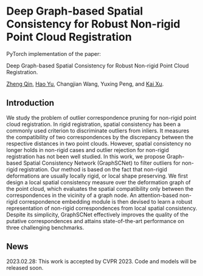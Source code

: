 # Deep Graph-based Spatial Consistency for Robust Non-rigid Point Cloud Registration

PyTorch implementation of the paper:

Deep Graph-based Spatial Consistency for Robust Non-rigid Point Cloud Registration.

[Zheng Qin](https://scholar.google.com/citations?user=DnHBAN0AAAAJ), [Hao Yu](https://scholar.google.com/citations?user=g7JfRn4AAAAJ), Changjian Wang, Yuxing Peng, and [Kai Xu](https://scholar.google.com/citations?user=GuVkg-8AAAAJ).

## Introduction

We study the problem of outlier correspondence pruning for non-rigid point cloud registration. In rigid registration, spatial consistency has been a commonly used criterion to discriminate outliers from inliers. It measures the compatibility of two correspondences by the discrepancy between the respective distances in two point clouds. However, spatial consistency no longer holds in non-rigid cases and outlier rejection for non-rigid registration has not been well studied. In this work, we propose Graph-based Spatial Consistency Network (GraphSCNet) to filter outliers for non-rigid registration. Our method is based on the fact that non-rigid deformations are usually locally rigid, or local shape preserving. We first design a local spatial consistency measure over the deformation graph of the point cloud, which evaluates the spatial compatibility only between the correspondences in the vicinity of a graph node. An attention-based non-rigid correspondence embedding module is then devised to learn a robust representation of non-rigid correspondences from local spatial consistency. Despite its simplicity, GraphSCNet effectively improves the quality of the putative correspondences and attains state-of-the-art performance on three challenging benchmarks.

## News

2023.02.28: This work is accepted by CVPR 2023. Code and models will be released soon.
